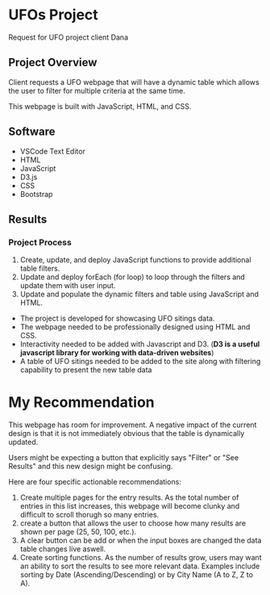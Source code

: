 # UFOs Project
Request for UFO project client Dana

## Project Overview

Client requests a UFO webpage that will have a dynamic table which allows the user to filter for multiple criteria at the same time.

This webpage is built with JavaScript, HTML, and CSS.

## Software

* VSCode Text Editor
* HTML
* JavaScript
* D3.js
* CSS
* Bootstrap

## Results 

### Project Process
1. Create, update, and deploy JavaScript functions to provide additional table filters.
2. Update and deploy forEach (for loop) to loop through the filters and update them with user input.
3. Update and populate the dynamic filters and table using JavaScript and HTML.

* The project is developed for showcasing UFO sitings data. 
* The webpage needed to be professionally designed using HTML and CSS. 
* Interactivity needed to be added with Javascript and D3. (**D3 is a useful javascript library for working with data-driven websites**) 
* A table of UFO sitings needed to be added to the site along with filtering capability to present the new table data

# My Recommendation

This webpage has room for improvement. A negative impact of the current design is that it is not immediately obvious that the table is dynamically updated. 

Users might be expecting a button that explicitly says "Filter" or "See Results" and this new design might be confusing.

Here are four specific actionable recommendations:

1. Create multiple pages for the entry results. As the total number of entries in this list increases, this webpage will become clunky and difficult to scroll thorugh so many entries. 
2. create a button that allows the user to choose how many results are shown per page (25, 50, 100, etc.).
3. A clear button can be add or when the input boxes are changed the data table changes live aswell. 
4. Create sorting functions. As the number of results grow, users may want an ability to sort the results to see more relevant data. Examples include sorting by Date (Ascending/Descending) or by City Name (A to Z, Z to A).

